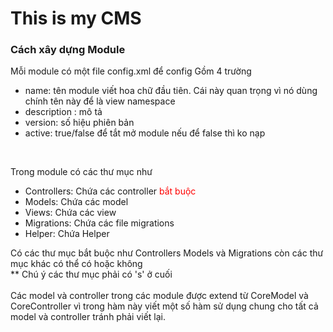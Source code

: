 <h1>This is my CMS</h1>

<h3>Cách xây dựng Module</h3>
Mỗi module có một file config.xml để config 
Gồm 4 trường
<ul> 
<li> name: tên module viết hoa chữ đầu tiên. Cái này quan trọng vì nó dùng chính tên này để là view namespace </li>
<li> description : mô tả  </li>
<li> version: số hiệu phiên bản </li>
<li> active: true/false để tắt mở module nếu để false thì ko nạp </li>
</ul>
<br/>

Trong module có các thư mục như 
<ul>
<li> Controllers: Chứa các controller <span style='color:red'>bắt buộc</span> </li>
<li> Models: Chứa các model </li>
<li> Views: Chứa các view </li>
<li> Migrations: Chứa các file migrations </li>
<li> Helper: Chứa Helper </li>

</ul> 
Có các thư mục bắt buộc như Controllers Models và Migrations còn các thư mục khác có thể có hoặc không 
<br>** Chú ý các thư mục phải có 's' ở cuối 
<br>
<br>
Các model và controller trong các module được extend từ CoreModel và CoreController vì trong hàm này viết một số hàm sử dụng chung cho tất cả model và controller tránh phải viết lại.


